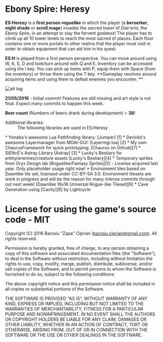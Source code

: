 Ebony Spire: Heresy
================================

**ES:Heresy** is a **first person roguelike** in which the player (a **berserker**, **night shade** or **scroll mage**) invades the *sacred tower* of *Dae'eria*, the *Ebony Spire*, in an attempt to slay the fervent goddess! The player has to climb up all 10 tower levels to reach the most sacred of places. Each floor contains one or more portals to other realms that the player must visit in order to obtain equipment that can aid him in his quest.

**ES:H** is played from a first person perspective. You can move around using W, A, S, D and look/turn around with Q and E. Inventory can be accessed using the I key. You can pick up items with P, equip them with Space (from the inventory) or throw them using the T key. **Gameplay revolves around acquiring items and using them to defeat enemies you encounter. **

![alt tag](https://dl.dropboxusercontent.com/u/23337718/esh/gif_combat_1.gif)

**21/05/2016** - Initial commit! Features are still missing and art style is not final. Expect many commits to happen this week.

**Beer count** (Numbers of beers drank during development) = **38**! 

<dl>
<dt>Additional libraries:</dt>
<dd>The following libraries are used in ES:Heresy </dd>
</dl>
* Yonaba's awesome Lua Pathfinding library: [Jumper] [1]
* Derickd's awesome Layermanager from MOAI-GUI: [Layermgr.lua] [2]
* My own ChaurusFramework for quick prototyping: [Chaurus on Github][7]
* SiENcE's Astray Library [Astray] [3]
* Lucky's Bestiary for entity/enemies/creature assets [Lucky's Bestiary][4]
* Temporary sprites from Oryx Design lab [Roguelike/Fantasy Sprites][5] - License acquired last year. Only placeholder usage right now!
* Environment tiles based on Dawnlike tile set, licensed under CC-BY-SA 3.0. Environment tilesets are work in progress and will be the reason for many intense commits through out next week! [Dawnlike 16x16 Universal Rogue-like Tileset][6]
* Cave Generation using [Cavity][8] by Lightcycle

[1]: https://github.com/Yonaba/Jumper        "Yonaba's Jumper - Pathfinding Library"
[2]: https://github.com/derickd/moaigui/blob/master/layermgr.lua        "DerickD's Layer Manager"
[3]: https://github.com/SiENcE/astray		"SiENcE's Astray library"
[4]: https://luckycassette.itch.io/lucky-bestiary		"Lucky's Bestiary"
[5]: http://oryxdesignlab.com/product-sprites/		"Oryx Design Lab's Sprites"
[6]: http://opengameart.org/content/16x16-dawnhack-roguelike-tileset		"Dawnlike Tileset"
[7]: https://github.com/BacioiuC/ChaurusFramework "Chaurus Framework by BacioiUC"
[8]: https://love2d.org/forums/viewtopic.php?t=79276 "Cavity by Lightcycler"

# License for using the game's source code - MIT


Copyright (C) 2016 Bacioiu "Zapa" Ciprian (bacioiu.ciprian@gmail.com).  All rights reserved.

Permission is hereby granted, free of charge, to any person obtaining a copy
of this software and associated documentation files (the "Software"), to deal
in the Software without restriction, including without limitation the rights
to use, copy, modify, merge, publish, distribute, sublicense, and/or sell
copies of the Software, and to permit persons to whom the Software is
furnished to do so, subject to the following conditions:

The above copyright notice and this permission notice shall be included in
all copies or substantial portions of the Software.

THE SOFTWARE IS PROVIDED "AS IS", WITHOUT WARRANTY OF ANY KIND, EXPRESS OR
IMPLIED, INCLUDING BUT NOT LIMITED TO THE WARRANTIES OF MERCHANTABILITY,
FITNESS FOR A PARTICULAR PURPOSE AND NONINFRINGEMENT. IN NO EVENT SHALL THE
AUTHORS OR COPYRIGHT HOLDERS BE LIABLE FOR ANY CLAIM, DAMAGES OR OTHER
LIABILITY, WHETHER IN AN ACTION OF CONTRACT, TORT OR OTHERWISE, ARISING FROM,
OUT OF OR IN CONNECTION WITH THE SOFTWARE OR THE USE OR OTHER DEALINGS IN
THE SOFTWARE.